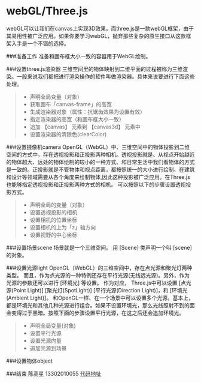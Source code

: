 # webGL/Three.js


webGL可以让我们在canvas上实现3D效果。而three.js是一款webGL框架，由于其易用性被广泛应用。如果你要学习webGL，抛弃那些复杂的原生接口从这款框架入手是一个不错的选择。

###准备工作
准备和画布框大小一致的容器用于WebGL绘制。

###设置three.js渲染器
三维空间里的物体映射到二维平面的过程被称为三维渲染。一般来说我们都把进行渲染操作的软件叫做渲染器。具体来说要进行下面这些处理。
> * 声明全局变量（对象）
> * 获取画布「canvas-frame」的高宽
> * 生成渲染器对象（属性：抗锯齿效果为设置有效）
> * 指定渲染器的高宽（和画布框大小一致）
> * 追加 【canvas】 元素到 【canvas3d】 元素中
> * 设置渲染器的清除色(clearColor)

###设置摄像机camera
OpenGL（WebGL）中、三维空间中的物体投影到二维空间的方式中，存在透视投影和正投影两种相机。透视投影就是、从视点开始越近的物体越大、远处的物体绘制的较小的一种方式、和日常生活中我们看物体的方式是一致的。正投影就是不管物体和视点距离，都按照统一的大小进行绘制、在建筑和设计等领域需要从各个角度来绘制物体,因此这种投影被广泛应用。在Three.js也能够指定透视投影和正投影两种方式的相机。 可以按照以下的步骤设置透视投影方式。
> * 声明全局的变量（对象）
> * 设置透视投影的相机
> * 设置相机的位置坐标
> * 设置相机的上为「z」轴方向
> * 设置视野的中心坐标

###设置场景scene
场景就是一个三维空间。 用 [Scene] 类声明一个叫 [scene] 的对象。

###设置光源light
OpenGL（WebGL）的三维空间中，存在点光源和聚光灯两种类型。 而且，作为点光源的一种特例还存在平行光源(无线远光源)。另外，作为光源的参数还可以进行 [环境光] 等设置。 作为对应， Three.js中可以设置 [点光源(Point Light)] [聚光灯(SpotLight)] [平行光源(Direction Light)]，和 [环境光(Ambient Light)]。 和OpenGL一样、在一个场景中可以设置多个光源。基本上，都是环境光和其他几种光源进行组合。如果不设置环境光，那么光线照射不到的面会变得过于黑暗。按照下面的步骤设置平行光源，在这之后还会追加环境光。

> * 声明全局变量(对象)
> * 设置平行光源
> * 设置光源向量
> * 追加光源到场景

###设置物体object


###结束
陈高星 13302010055 [代码地址](https://github.com/TwoColors/webGL-demo)
